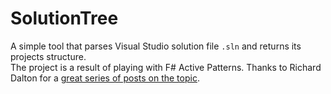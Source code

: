 # SolutionTree

A simple tool that parses Visual Studio solution file `.sln` and returns its projects structure.<br/>
The project is a result of playing with F# Active Patterns. Thanks to Richard Dalton for a [great series of posts on the topic](http://www.devjoy.com/series/active-patterns/).